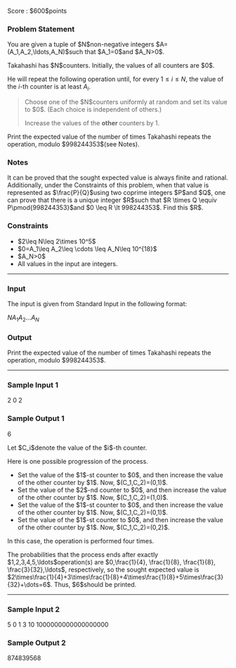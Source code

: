 
<div>

<span>

<span>

<p>
Score : $600$points
</p>

<div>

<section>

### **Problem Statement**

<p>
You are given a tuple of $N$non-negative integers $A=(A_1,A_2,\ldots,A_N)$such that $A_1=0$and $A_N>0$.
</p>

<p>
Takahashi has $N$counters. Initially, the values of all counters are $0$.

He will repeat the following operation until, for every $1\leq i\leq N$, the value of the $i$-th counter is at least $A_i$.
</p>

<blockquote>

<p>
Choose one of the $N$counters uniformly at random and set its value to $0$. (Each choice is independent of others.)

Increase the values of the 
<strong>
other
</strong>
counters by $1$.
</p>

</blockquote>

<p>
Print the expected value of the number of times Takahashi repeats the operation, modulo $998244353$(see Notes).
</p>

</section>

</div>

<div>

<section>

### **Notes**

<p>
It can be proved that the sought expected value is always finite and rational. Additionally, under the Constraints of this problem, when that value is represented as $\frac{P}{Q}$using two coprime integers $P$and $Q$, one can prove that there is a unique integer $R$such that $R \times Q \equiv P\pmod{998244353}$and $0 \leq R \lt 998244353$. Find this $R$.
</p>

</section>

</div>

<div>

<section>

### **Constraints**

<ul>

<li>
$2\leq N\leq 2\times 10^5$
</li>

<li>
$0=A_1\leq A_2\leq \cdots \leq A_N\leq 10^{18}$
</li>

<li>
$A_N>0$
</li>

<li>
All values in the input are integers.
</li>

</ul>

</section>

</div>

---

<div>

<div>

<section>

### **Input**

<p>
The input is given from Standard Input in the following format:
</p>

<div>

$N$$A_1$$A_2$$\ldots$$A_N$
</div>

</section>

</div>

<div>

<section>

### **Output**

<p>
Print the expected value of the number of times Takahashi repeats the operation, modulo $998244353$.
</p>

</section>

</div>

</div>

---

<div>

<section>

### **Sample Input 1**

<div>

2
0 2

</div>

</section>

</div>

<div>

<section>

### **Sample Output 1**

<div>

6

</div>

<p>
Let $C_i$denote the value of the $i$-th counter.
</p>

<p>
Here is one possible progression of the process.
</p>

<ul>

<li>
Set the value of the $1$-st counter to $0$, and then increase the value of the other counter by $1$. Now, $(C_1,C_2)=(0,1)$.
</li>

<li>
Set the value of the $2$-nd counter to $0$, and then increase the value of the other counter by $1$. Now, $(C_1,C_2)=(1,0)$.
</li>

<li>
Set the value of the $1$-st counter to $0$, and then increase the value of the other counter by $1$. Now, $(C_1,C_2)=(0,1)$.
</li>

<li>
Set the value of the $1$-st counter to $0$, and then increase the value of the other counter by $1$. Now, $(C_1,C_2)=(0,2)$.
</li>

</ul>

<p>
In this case, the operation is performed four times.
</p>

<p>
The probabilities that the process ends after exactly $1,2,3,4,5,\ldots$operation(s) are $0,\frac{1}{4}, \frac{1}{8}, \frac{1}{8}, \frac{3}{32},\ldots$, respectively, so the sought expected value is $2\times\frac{1}{4}+3\times\frac{1}{8}+4\times\frac{1}{8}+5\times\frac{3}{32}+\dots=6$.
Thus, $6$should be printed.
</p>

</section>

</div>

---

<div>

<section>

### **Sample Input 2**

<div>

5
0 1 3 10 1000000000000000000

</div>

</section>

</div>

<div>

<section>

### **Sample Output 2**

<div>

874839568

</div>

</section>

</div>

</span>

</span>

</div>
